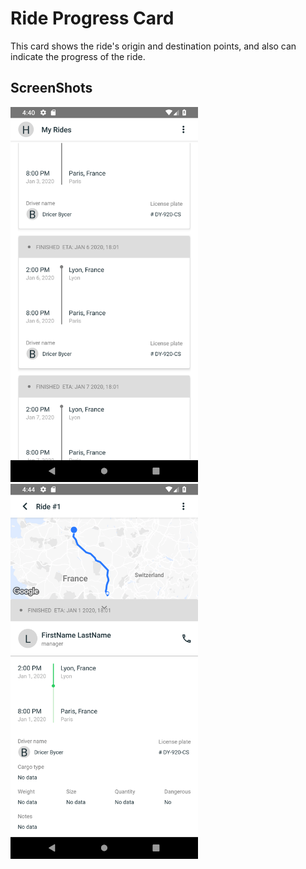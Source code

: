 # Ride Progress Card

This card shows the ride's origin and destination points, and also can indicate the progress of the ride.

## ScreenShots

<img src="Screenshot_1575816046.png" width="300"/>
<img src="Screenshot_1575816283.png" width="300"/>